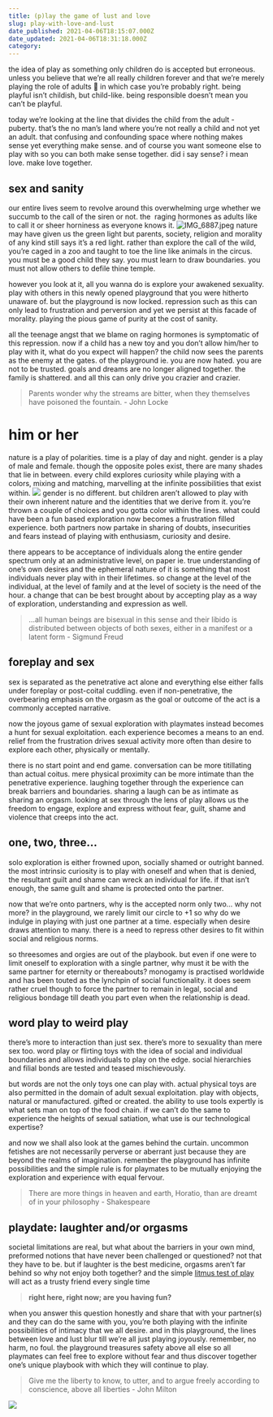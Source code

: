 ```yaml
---
title: (p)lay the game of lust and love
slug: play-with-love-and-lust
date_published: 2021-04-06T18:15:07.000Z
date_updated: 2021-04-06T18:31:18.000Z
category: 
---
```

the idea of play as something only children do is accepted but erroneous. unless you believe that we’re all really children forever and that we’re merely playing the role of adults 🤯 in which case you’re probably right. being playful isn’t childish, but child-like. being responsible doesn’t mean you can’t be playful.

today we’re looking at the line that divides the child from the adult - puberty. that’s the no man’s land where you’re not really a child and not yet an adult. that confusing and confounding space where nothing makes sense yet everything make sense. and of course you want someone else to play with so you can both make sense together. did i say sense? i mean love. make love together.

## sex and sanity

our entire lives seem to revolve around this overwhelming urge whether we succumb to the call of the siren or not. the  raging hormones as adults like to call it or sheer horniness as everyone knows it.
![IMG_6887.jpeg](https://res.craft.do/user/full/aea53ecb-f07e-7684-f954-13f587938a00/1377452E-5B06-4073-84B1-252A4C5CF8E6_2)
nature may have given us the green light but parents, society, religion and morality of any kind still says it’s a red light. rather than explore the call of the wild, you’re caged in a zoo and taught to toe the line like animals in the circus. you must be a good child they say. you must learn to draw boundaries. you must not allow others to defile thine temple.

however you look at it, all you wanna do is explore your awakened sexuality. play with others in this newly opened playground that you were hitherto unaware of. but the playground is now locked. repression such as this can only lead to frustration and perversion and yet we persist at this facade of morality. playing the pious game of purity at the cost of sanity.

all the teenage angst that we blame on raging hormones is symptomatic of this repression. now if a child has a new toy and you don’t allow him/her to play with it, what do you expect will happen? the child now sees the parents as the enemy at the gates. of the playground ie. you are now hated. you are not to be trusted. goals and dreams are no longer aligned together. the family is shattered. and all this can only drive you crazier and crazier.

> Parents wonder why the streams are bitter, when they themselves have poisoned the fountain. - John Locke

# him or her

nature is a play of polarities. time is a play of day and night. gender is a play of male and female. though the opposite poles exist, there are many shades that lie in between. every child explores curiosity while playing with a colors, mixing and matching, marvelling at the infinite possibilities that exist within.
![](https://images.unsplash.com/photo-1561612217-e5147162fd31?crop=entropy&amp;cs=tinysrgb&amp;fit=max&amp;fm=jpg&amp;ixid=MnwxNDIyNzR8MHwxfHNlYXJjaHw4fHxwcmlkZXxlbnwwfHx8fDE2MTc2ODA4MjI&amp;ixlib=rb-1.2.1&amp;q=80&amp;w=1080)
gender is no different. but children aren’t allowed to play with their own inherent nature and the identities that we derive from it. you’re thrown a couple of choices and you gotta color within the lines. what could have been a fun based exploration now becomes a frustration filled experience. both partners now partake in sharing of doubts, insecurities and fears instead of playing with enthusiasm, curiosity and desire.

there appears to be acceptance of individuals along the entire gender spectrum only at an administrative level, on paper ie. true understanding of one’s own desires and the ephemeral nature of it is something that most individuals never play with in their lifetimes. so change at the level of the individual, at the level of family and at the level of society is the need of the hour. a change that can be best brought about by accepting play as a way of exploration, understanding and expression as well.

> …all human beings are bisexual in this sense and their libido is distributed between objects of both sexes, either in a manifest or a latent form - Sigmund Freud

## foreplay and sex

sex is separated as the penetrative act alone and everything else either falls under foreplay or post-coital cuddling. even if non-penetrative, the overbearing emphasis on the orgasm as the goal or outcome of the act is a commonly accepted narrative.

now the joyous game of sexual exploration with playmates instead becomes a hunt for sexual exploitation. each experience becomes a means to an end. relief from the frustration drives sexual activity more often than desire to explore each other, physically or mentally.

there is no start point and end game. conversation can be more titillating than actual coitus. mere physical proximity can be more intimate than the penetrative experience. laughing together through the experience can break barriers and boundaries. sharing a laugh can be as intimate as sharing an orgasm. looking at sex through the lens of play allows us the freedom to engage, explore and express without fear, guilt, shame and violence that creeps into the act.

## one, two, three…

solo exploration is either frowned upon, socially shamed or outright banned. the most intrinsic curiosity is to play with oneself and when that is denied, the resultant guilt and shame can wreck an individual for life. if that isn’t enough, the same guilt and shame is protected onto the partner.

now that we’re onto partners, why is the accepted norm only two… why not more? in the playground, we rarely limit our circle to +1 so why do we indulge in playing with just one partner at a time. especially when desire draws attention to many. there is a need to repress other desires to fit within social and religious norms.

so threesomes and orgies are out of the playbook. but even if one were to limit oneself to exploration with a single partner, why must it be with the same partner for eternity or thereabouts? monogamy is practised worldwide and has been touted as the lynchpin of social functionality. it does seem rather cruel though to force the partner to remain in legal, social and religious bondage till death you part even when the relationship is dead.

## word play to weird play

there’s more to interaction than just sex. there’s more to sexuality than mere sex too. word play or flirting toys with the idea of social and individual boundaries and allows individuals to play on the edge. social hierarchies and filial bonds are tested and teased mischievously.

but words are not the only toys one can play with. actual physical toys are also permitted in the domain of adult sexual exploitation. play with objects, natural or manufactured. gifted or created. the ability to use tools expertly is what sets man on top of the food chain. if we can’t do the same to experience the heights of sexual satiation, what use is our technological expertise?

and now we shall also look at the games behind the curtain. uncommon fetishes are not necessarily perverse or aberrant just because they are beyond the realms of imagination. remember the playground has infinite possibilities and the simple rule is for playmates to be mutually enjoying the exploration and experience with equal fervour.

> There are more things in heaven and earth, Horatio, than are dreamt of in your philosophy - Shakespeare

## playdate: laughter and/or orgasms

societal limitations are real, but what about the barriers in your own mind, preformed notions that have never been challenged or questioned? not that they have to be. but if laughter is the best medicine, orgasms aren’t far behind so why not enjoy both together? and the simple [litmus test of play](/purpose-of-play/) will act as a trusty friend every single time

> **right here, right now; are you having fun?**

when you answer this question honestly and share that with your partner(s) and they can do the same with you, you’re both playing with the infinite possibilities of intimacy that we all desire. and in this playground, the lines between love and lust blur till we’re all just playing joyously. remember, no harm, no foul. the playground treasures safety above all else so all playmates can feel free to explore without fear and thus discover together one’s unique playbook with which they will continue to play.

> Give me the liberty to know, to utter, and to argue freely according to conscience, above all liberties - John Milton

![](https://images.unsplash.com/photo-1516589091380-5d8e87df6999?crop=entropy&amp;cs=tinysrgb&amp;fit=max&amp;fm=jpg&amp;ixid=MnwxNDIyNzR8MHwxfHNlYXJjaHwxNHx8bG92ZSUyMHNleHxlbnwwfHx8fDE2MTc2ODA3MDc&amp;ixlib=rb-1.2.1&amp;q=80&amp;w=1080)
